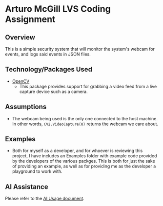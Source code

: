 Arturo McGill LVS Coding Assignment
===================================

Overview
--------
This is a simple security system that will monitor the system's webcam for events, and logs said events in JSON files.

Technology/Packages Used
------------------------
* [OpenCV](https://pypi.org/project/opencv-python/)
    * This package provides support for grabbing a video feed from a live capture device such as a camera.    

Assumptions
-----------
* The webcam being used is the only one connected to the host machine. In other words, `CV2.VideoCapture(0)` returns the webcam we care about.

Examples
--------
* Both for myself as a developer, and for whoever is reviewing this project, I have includes an Examples folder with example code provided by the developers of the various packges. This is both for just the sake of providing an example, as well as for providing me as the developer a playground to work with.

AI Assistance
-------------
Please refer to the [AI Usage document](AI_Usage.md).